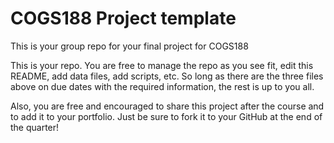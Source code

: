 # COGS188 Project template
This is your group repo for your final project for COGS188

This is your repo. You are free to manage the repo as you see fit, edit this README, add data files, add scripts, etc. So long as there are the three files above on due dates with the required information, the rest is up to you all.

Also, you are free and encouraged to share this project after the course and to add it to your portfolio. Just be sure to fork it to your GitHub at the end of the quarter!
